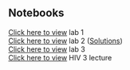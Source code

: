## Notebooks
[Click here to view](https://shishiluo.github.io/Genomics-DataScience/notebooks/lab1_genomics.html) lab 1  
[Click here to view](https://shishiluo.github.io/Genomics-DataScience/notebooks/lab2_hiv_reading_frames.html) lab 2 ([Solutions](http://htmlpreview.github.io/?https://github.com/shishiluo/Genomics-DataScience/blob/master/notebooks/lab2_hiv_reading_frames_solutions.html))  
[Click here to view](https://shishiluo.github.io/Genomics-DataScience/notebooks/lab3_hiv_env_pol_comparison.html) lab 3  
[Click here to view](http://htmlpreview.github.io/?https://github.com/shishiluo/Genomics-DataScience/blob/master/notebooks/lect_hiv_3_tale_of_two_genes_inclass.html) HIV 3 lecture